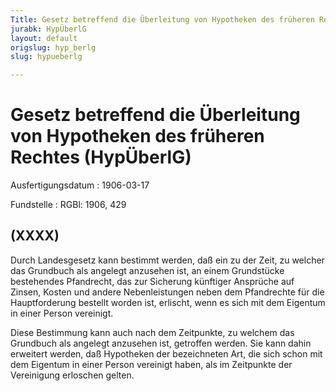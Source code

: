 ```yaml
---
Title: Gesetz betreffend die Überleitung von Hypotheken des früheren Rechtes
jurabk: HypÜberlG
layout: default
origslug: hyp_berlg
slug: hypueberlg

---
```


# Gesetz betreffend die Überleitung von Hypotheken des früheren Rechtes (HypÜberlG)

Ausfertigungsdatum
:   1906-03-17

Fundstelle
:   RGBl: 1906, 429



## (XXXX)

Durch Landesgesetz kann bestimmt werden, daß ein zu der Zeit, zu welcher das Grundbuch als angelegt anzusehen ist, an einem Grundstücke bestehendes Pfandrecht, das zur Sicherung künftiger Ansprüche auf Zinsen, Kosten und andere Nebenleistungen neben dem Pfandrechte für die Hauptforderung bestellt worden ist, erlischt, wenn es sich mit dem Eigentum in einer Person vereinigt.

Diese Bestimmung kann auch nach dem Zeitpunkte, zu welchem das Grundbuch als angelegt anzusehen ist, getroffen werden. Sie kann dahin erweitert werden, daß Hypotheken der bezeichneten Art, die sich schon mit dem Eigentum in einer Person vereinigt haben, als im Zeitpunkte der Vereinigung erloschen gelten.

